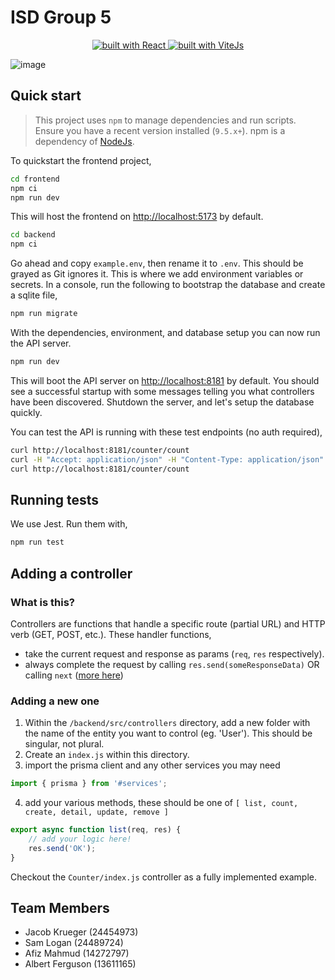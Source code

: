 # ISD Group 5

<p align="center">
    <a href="https://github.com/JacobKrueger42/ISDGroup5/blob/master/README.md">
        <img src="https://badges.aleen42.com/src/react.svg" alt="built with React" />
    </a>
    <a href="https://github.com/JacobKrueger42/ISDGroup5/blob/master/README.md">
        <img src="https://badges.aleen42.com/src/vitejs.svg" alt="built with ViteJs" />
    </a>
</p>

![image](https://github.com/JacobKrueger42/ISDGroup5/assets/26985949/abee5237-cb2e-44a3-83e5-712fb2899579)

## Quick start

> This project uses `npm` to manage dependencies and run scripts. Ensure you have a recent version installed (`9.5.x+`). npm is a dependency of [NodeJs](https://nodejs.org/en/download).

To quickstart the frontend project,

```sh
cd frontend
npm ci
npm run dev
```

This will host the frontend on <http://localhost:5173> by default.

```sh
cd backend
npm ci
```

Go ahead and copy `example.env`, then rename it to `.env`. This should be grayed as Git ignores it. This is where we add environment variables or secrets. In a console, run the following to bootstrap the database and create a sqlite file,

```sh
npm run migrate
```

With the dependencies, environment, and database setup you can now run the API server.

```sh
npm run dev
```

This will boot the API server on <http://localhost:8181> by default. You should see a
successful startup with some messages telling you what controllers have been discovered.
Shutdown the server, and let's setup the database quickly.

You can test the API is running with these test endpoints (no auth required),

```sh
curl http://localhost:8181/counter/count
curl -H "Accept: application/json" -H "Content-Type: application/json" -X POST -d  "{\"count\": 2}" http://localhost:8181/counter/fake-id/update
curl http://localhost:8181/counter/count
```

## Running tests

We use Jest. Run them with,

```sh
npm run test
```

## Adding a controller

### What is this?

Controllers are functions that handle a specific route (partial URL) and HTTP verb (GET, POST, etc.). These handler functions,

- take the current request and response as params (`req`, `res` respectively).
- always complete the request by calling `res.send(someResponseData)` OR calling `next` ([more here](https://developer.mozilla.org/en-US/docs/Learn/Server-side/Express_Nodejs/routes#route_functions))

### Adding a new one

1. Within the `/backend/src/controllers` directory, add a new folder with the name of the entity you want to control (eg. 'User'). This should be singular, not plural.
2. Create an `index.js` within this directory.
3. import the prisma client and any other services you may need

```js
import { prisma } from '#services';
```

4. add your various methods, these should be one of `[ list, count, create, detail, update, remove ]`

```js
export async function list(req, res) {
	// add your logic here!
	res.send('OK');
}
```

Checkout the `Counter/index.js` controller as a fully implemented example.

## Team Members

- Jacob Krueger (24454973)
- Sam Logan (24489724)
- Afiz Mahmud (14272797)
- Albert Ferguson (13611165)
